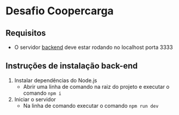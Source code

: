 # Desafio Coopercarga
## Requisitos
  - O servidor [backend](https://github.com/Felther/challenge-be) deve estar rodando no localhost porta 3333
## Instruções de instalação back-end
1. Instalar dependências do Node.js
    - Abrir uma linha de comando na raiz do projeto e executar o comando `npm i`
2. Iniciar o servidor
    - Na linha de comando executar o comando `npm run dev`